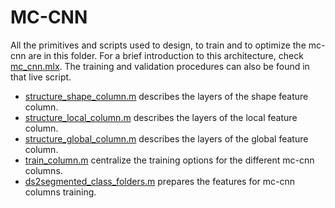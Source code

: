 # MC-CNN

All the primitives and scripts used to design, to train and to optimize the mc-cnn are in this folder.
For a brief introduction to this architecture, check [mc_cnn.mlx](./mc_cnn.mlx). 
The training and validation procedures can also be found in that live script.
- [structure_shape_column.m](./structure_shape_column.m) describes the layers of the shape feature column.
- [structure_local_column.m](./structure_local_column.m) describes the layers of the local feature column.
- [structure_global_column.m](./structure_global_column.m) describes the layers of the global feature column.
- [train_column.m](./train_column.m) centralize the training options for the different mc-cnn columns.
- [ds2segmented_class_folders.m](./ds2segmented_class_folders.m) prepares the features for mc-cnn columns training.